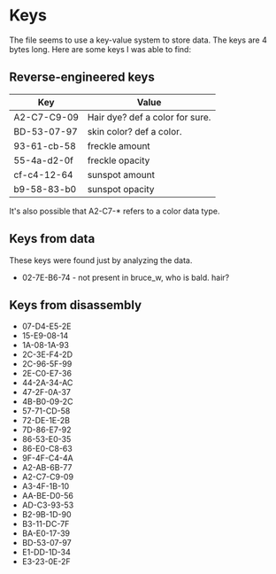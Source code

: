 # Keys

The file seems to use a key-value system to store data. The keys are 4 bytes long. Here are some keys I was able to find:

## Reverse-engineered keys

| Key         | Value                           |
| ----------- | ------------------------------- |
| A2-C7-C9-09 | Hair dye? def a color for sure. |
| BD-53-07-97 | skin color? def a color.        |
| 93-61-cb-58 | freckle amount                  |
| 55-4a-d2-0f | freckle opacity                 |
| cf-c4-12-64 | sunspot amount                  |
| b9-58-83-b0 | sunspot opacity                 |

It's also possible that A2-C7-* refers to a color data type.

## Keys from data

These keys were found just by analyzing the data.

* 02-7E-B6-74 - not present in bruce_w, who is bald. hair?

## Keys from disassembly

* 07-D4-E5-2E
* 15-E9-08-14
* 1A-08-1A-93
* 2C-3E-F4-2D
* 2C-96-5F-99
* 2E-C0-E7-36
* 44-2A-34-AC
* 47-2F-0A-37
* 4B-B0-09-2C
* 57-71-CD-58
* 72-DE-1E-2B
* 7D-86-E7-92
* 86-53-E0-35
* 86-E0-C8-63
* 9F-4F-C4-4A
* A2-AB-6B-77
* A2-C7-C9-09
* A3-4F-1B-10
* AA-BE-D0-56
* AD-C3-93-53
* B2-9B-1D-90
* B3-11-DC-7F
* BA-E0-17-39
* BD-53-07-97
* E1-DD-1D-34
* E3-23-0E-2F
